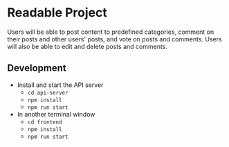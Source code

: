 # Readable Project

Users will be able to post content to predefined categories, comment on their posts and other users' posts, and vote on posts and comments. Users will also be able to edit and delete posts and comments.

## Development

* Install and start the API server
    - `cd api-server`
    - `npm install`
    - `npm run start`
* In another terminal window
    - `cd frontend`
    - `npm install`
    - `npm run start`

